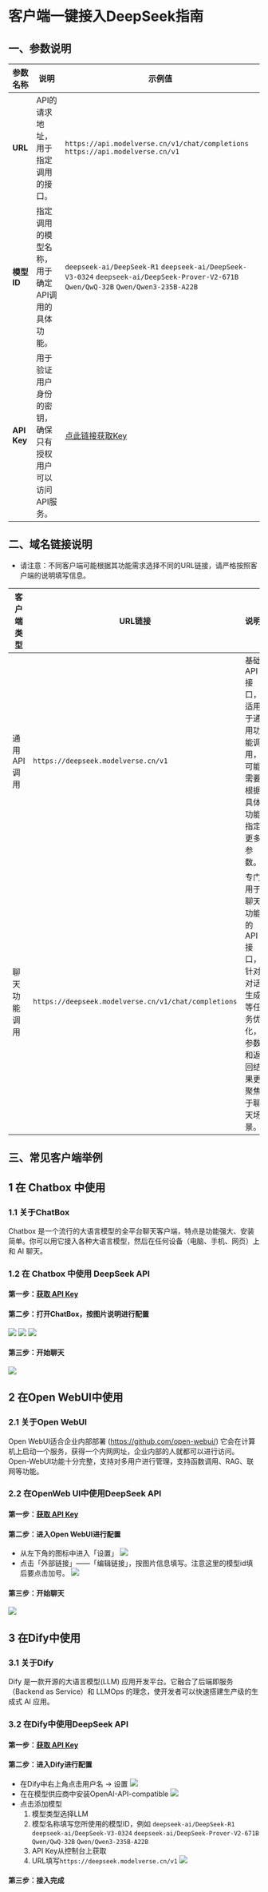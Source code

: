 # 客户端一键接入DeepSeek指南
## 一、参数说明
| **参数名称** | **说明**                                                                 | **示例值**                                      |
|--------------|--------------------------------------------------------------------------|-------------------------------------------------|
| **URL**      | API的请求地址，用于指定调用的接口。                                       | `https://api.modelverse.cn/v1/chat/completions` `https://api.modelverse.cn/v1`|
| **模型ID**   | 指定调用的模型名称，用于确定API调用的具体功能。                           | `deepseek-ai/DeepSeek-R1` `deepseek-ai/DeepSeek-V3-0324` `deepseek-ai/DeepSeek-Prover-V2-671B` `Qwen/QwQ-32B` `Qwen/Qwen3-235B-A22B`                      |
| **API Key**  | 用于验证用户身份的密钥，确保只有授权用户可以访问API服务。                 | [点此链接获取Key](https://console.ucloud.cn/modelverse/experience/api-keys)| 


## 二、域名链接说明
- 请注意：不同客户端可能根据其功能需求选择不同的URL链接，请严格按照客户端的说明填写信息。

| **客户端类型** | **URL链接**                       | **说明**                                                                 |
|----------------|----------------------------------|--------------------------------------------------------------------------|
| 通用API调用    | `https://deepseek.modelverse.cn/v1` | 基础API接口，适用于通用功能调用，可能需要根据具体功能指定更多参数。       |
| 聊天功能调用   | `https://deepseek.modelverse.cn/v1/chat/completions` | 专门用于聊天功能的API接口，针对对话生成等任务优化，参数和返回结果更聚焦于聊天场景。 |

## 三、常见客户端举例
## 1 在 Chatbox 中使用

### 1.1 关于ChatBox
Chatbox 是一个流行的大语言模型的全平台聊天客户端，特点是功能强大、安装简单。你可以用它接入各种大语言模型，然后在任何设备（电脑、手机、网页）上和 AI 聊天。

### 1.2 在 Chatbox 中使用 DeepSeek API
#### 第一步：[获取 API Key](https://console.ucloud.cn/modelverse/experience/api-keys)

#### 第二步：打开ChatBox，按图片说明进行配置
![](https://www-s.ucloud.cn/2025/02/f157d3cc11001adf71511734d28032ed_1739959761948.png)
![](https://www-s.ucloud.cn/2025/02/5025a54f7588bfddcd5ed6cfa34e7d23_1739959761957.png)
![](https://www-s.ucloud.cn/2025/02/9ccaf962b2276fc17d2e8bd55a774eb2_1739961410410.png)

#### 第三步：开始聊天
![](https://www-s.ucloud.cn/2025/02/828fdba2b6d9d0fd239b997b373e526f_1739961608007.png)

## 2 在Open WebUI中使用
### 2.1 关于Open WebUI
Open WebUI适合企业内部部署 (https://github.com/open-webui/)
它会在计算机上启动一个服务，获得一个内网网址，企业内部的人就都可以进行访问。Open-WebUI功能十分完整，支持对多用户进行管理，支持函数调用、RAG、联网等功能。

### 2.2 在OpenWeb UI中使用DeepSeek API
#### 第一步：[获取 API Key](https://console.ucloud.cn/modelverse/experience/api-keys)

#### 第二步：进入Open WebUI进行配置
- 从左下角的图标中进入「设置」
![](https://www-s.ucloud.cn/2025/02/11ac091a723823ad40c91fe8675eed49_1739963047863.png)
- 点击「外部链接」——「编辑链接」，按图片信息填写。注意这里的模型id填后要点击加号。
![](https://www-s.ucloud.cn/2025/02/430b950a41d45286c68fb393b5d99dc4_1739963047859.png)

#### 第三步：开始聊天
![](https://www-s.ucloud.cn/2025/02/c9174bd62ee33d00587935ba2e070da0_1739964081012.png)

## 3 在Dify中使用
### 3.1 关于Dify
Dify 是一款开源的大语言模型(LLM) 应用开发平台。它融合了后端即服务（Backend as Service）和 LLMOps 的理念，使开发者可以快速搭建生产级的生成式 AI 应用。

### 3.2 在Dify中使用DeepSeek API
#### 第一步：[获取 API Key](https://console.ucloud.cn/modelverse/experience/api-keys)

#### 第二步：进入Dify进行配置
- 在Dify中右上角点击用户名 -> 设置
![](https://www-s.ucloud.cn/2025/05/078d598684b883370efa5a7a84a37d0c_1748427192978.png)
- 在在模型供应商中安装OpenAI-API-compatible
![](https://www-s.ucloud.cn/2025/05/3c68c98a1ac97df6332199c423e2ddce_1748427192982.png)
- 点击添加模型
  1. 模型类型选择LLM
  2. 模型名称填写您所使用的模型ID，例如 `deepseek-ai/DeepSeek-R1` `deepseek-ai/DeepSeek-V3-0324` `deepseek-ai/DeepSeek-Prover-V2-671B` `Qwen/QwQ-32B` `Qwen/Qwen3-235B-A22B`
  3. API Key从控制台上获取
  4. URL填写`https://deepseek.modelverse.cn/v1`
![](https://www-s.ucloud.cn/2025/05/7d5bd1aea02a464c28debd1d3bbc5815_1748427192973.png)

#### 第三步：接入完成
